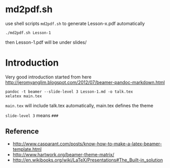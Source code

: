 # md2pdf.sh #
use shell scripts `md2pdf.sh` to generate Lesson-x.pdf automatically

	./md2pdf.sh Lesson-1 

then Lesson-1.pdf will be under slides/

# Introduction #
Very good introduction started from here
 http://jeromyanglim.blogspot.com/2012/07/beamer-pandoc-markdown.html

	pandoc -t beamer --slide-level 3 Lesson-1.md -o talk.tex
	xelatex main.tex 

`main.tex` will include talk.tex automatically, main.tex defines the theme

`slide-level 3` means `###`

## Reference #
* http://www.casparant.com/posts/know-how-to-make-a-latex-beamer-template.html
* http://www.hartwork.org/beamer-theme-matrix/
* http://en.wikibooks.org/wiki/LaTeX/Presentations#The_Built-in_solution
